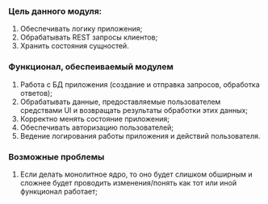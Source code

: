### Цель данного модуля:

1) Обеспечивать логику приложения;
2) Обрабатывать REST запросы клиентов;
3) Хранить состояния сущностей.

### Функционал, обеспеиваемый модулем

1) Работа с БД приложения (создание и отправка запросов, обработка ответов);
2) Обрабатывать данные, предоставляемые пользователем средствами UI и возвращать результаты обработки этих данных;
3) Корректно менять состояние приложения;
4) Обеспечивать авторизацию пользователей;
5) Ведение логирования работы приложения и действий пользователя.

### Возможные проблемы

1) Если делать монолитное ядро, то оно будет слишком обширным и сложнее будет проводить изменения/понять как тот или
   иной функционал работает;